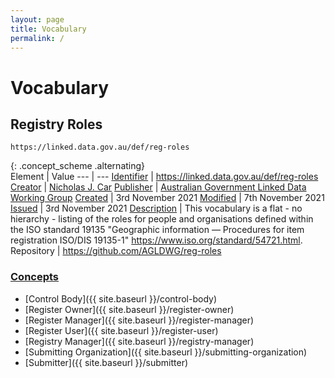 ```yaml
---
layout: page
title: Vocabulary
permalink: /
---
```

# Vocabulary

## Registry Roles 

`https://linked.data.gov.au/def/reg-roles`

{: .concept_scheme .alternating}  
Element | Value
--- | ---
[Identifier](https://www.dublincore.org/specifications/dublin-core/dcmi-terms/#http://purl.org/dc/terms/identifier) | <https://linked.data.gov.au/def/reg-roles>
[Creator](https://www.dublincore.org/specifications/dublin-core/dcmi-terms/#http://purl.org/dc/terms/creator) | [Nicholas J. Car](http://orcid.org/0000-0002-8742-7730)
[Publisher](https://www.dublincore.org/specifications/dublin-core/dcmi-terms/#http://purl.org/dc/terms/publisher) | [Australian Government Linked Data Working Group](https://linked.data.gov.au/org/agldwg)
[Created](https://www.dublincore.org/specifications/dublin-core/dcmi-terms/#http://purl.org/dc/terms/created) | 3rd November 2021
[Modified](https://www.dublincore.org/specifications/dublin-core/dcmi-terms/#http://purl.org/dc/terms/modified) | 7th November 2021
[Issued](https://www.dublincore.org/specifications/dublin-core/dcmi-terms/#http://purl.org/dc/terms/issued) | 3rd November 2021
[Description](https://www.dublincore.org/specifications/dublin-core/dcmi-terms/#http://purl.org/dc/terms/description) | This vocabulary is a flat - no hierarchy - listing of the roles for people and organisations defined within the ISO standard 19135 "Geographic information — Procedures for item registration ISO/DIS 19135-1" <https://www.iso.org/standard/54721.html>.
Repository | <https://github.com/AGLDWG/reg-roles>

### [Concepts](https://www.w3.org/TR/skos-reference/#concepts)

* [Control Body]({{ site.baseurl }}/control-body)
* [Register Owner]({{ site.baseurl }}/register-owner)
* [Register Manager]({{ site.baseurl }}/register-manager)
* [Register User]({{ site.baseurl }}/register-user)
* [Registry Manager]({{ site.baseurl }}/registry-manager)
* [Submitting Organization]({{ site.baseurl }}/submitting-organization)
* [Submitter]({{ site.baseurl }}/submitter)
